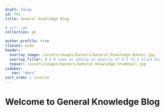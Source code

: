 ```yaml
---
draft: false
id: 741    
title: General Knowledge Blog

# url: /gk
collection: gk

author_profile: true
classes: wide
header:
  overlay_image: /assets/images/banners/General-Knowledge-Banner.jpg
  overlay_filter: 0.5 # same as adding an opacity of 0.5 to a black background
  teaser: /assets/images/banners/General-Knowledge-thumbnail.jpg
sidebar:
   nav: "docs"
sort_order : reverse   
---
```


# Welcome to General Knowledge Blog



